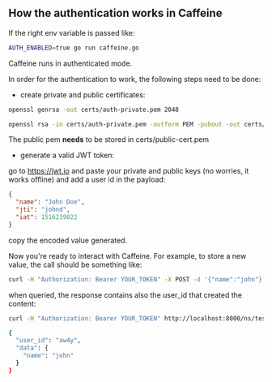 ## How the authentication works in Caffeine


If the right env variable is passed like:

```sh
AUTH_ENABLED=true go run caffeine.go
```

Caffeine runs in authenticated mode.

In order for the authentication to work, the following steps need to be done:

* create private and public certificates:

```sh
openssl genrsa -out certs/auth-private.pem 2048

openssl rsa -in certs/auth-private.pem -outform PEM -pubout -out certs/public-cert.pem
```

The public pem **needs** to be stored in certs/public-cert.pem

* generate a valid JWT token:

go to https://jwt.io and paste your private and public keys (no worries, it works offline) and add a user id in the payload:

```json
{
  "name": "John Doe",
  "jti": "johnd",
  "iat": 1516239022
}
```

copy the encoded value generated.

Now you're ready to interact with Caffeine. For example, to store a new value, the call should be something like:


```sh
curl -H "Authorization: Bearer YOUR_TOKEN" -X POST -d '{"name":"john"}' http://localhost:8000/ns/test/1
```

when queried, the response contains also the user_id that created the content:

```sh
curl -H "Authorization: Bearer YOUR_TOKEN" http://localhost:8000/ns/test/1

{
  "user_id": "aw4y",
  "data": {
    "name": "john"
  }
}
```

